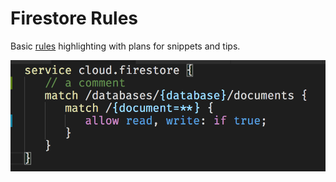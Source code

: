 # Firestore Rules
Basic [rules](https://cloud.google.com/firestore/docs/reference/security/) highlighting with plans for snippets and tips.

![Basic example](./screenshots/basic.png)